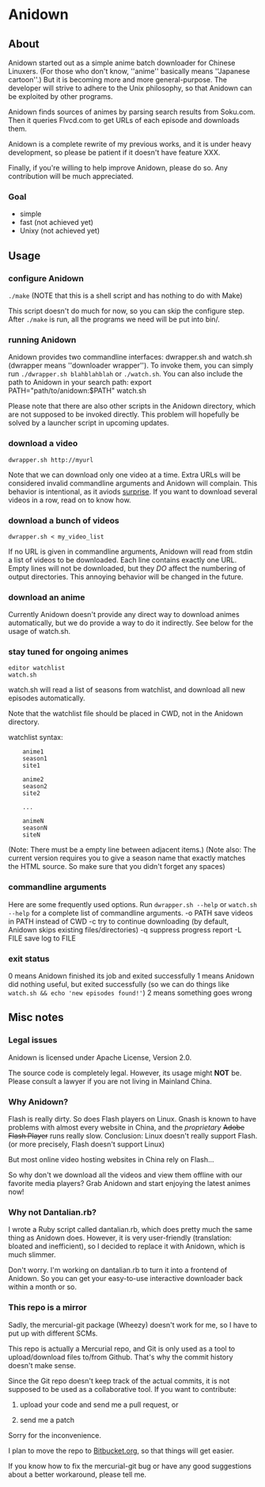 Anidown
=======

About
-----
Anidown started out as a simple anime batch downloader for Chinese Linuxers. (For those who don't know, ''anime'' basically means ''Japanese cartoon''.) But it is becoming more and more general-purpose. The developer will strive to adhere to the Unix philosophy, so that Anidown can be exploited by other programs.

Anidown finds sources of animes by parsing search results from Soku.com. Then it queries Flvcd.com to get URLs of each episode and downloads them.

Anidown is a complete rewrite of my previous works, and it is under heavy development, so please be patient if it doesn't have feature XXX.

Finally, if you're willing to help improve Anidown, please do so. Any contribution will be much appreciated.

### Goal
* simple
* fast (not achieved yet)
* Unixy (not achieved yet)

Usage
-----
### configure Anidown
`./make` (NOTE that this is a shell script and has nothing to do with Make)

This script doesn't do much for now, so you can skip the configure step. After `./make` is run, all the programs we need will be put into bin/.

### running Anidown
Anidown provides two commandline interfaces: dwrapper.sh and watch.sh (dwrapper means ''downloader wrapper''). To invoke them, you can simply run `./dwrapper.sh blahblahblah` or `./watch.sh`. You can also include the path to Anidown in your search path:
    export PATH="path/to/anidown:$PATH"
    watch.sh

Please note that there are also other scripts in the Anidown directory, which are not supposed to be invoked directly. This problem will hopefully be solved by a launcher script in upcoming updates.

### download a video
    dwrapper.sh http://myurl

Note that we can download only one video at a time. Extra URLs will be considered invalid commandline arguments and Anidown will complain. This behavior is intentional, as it aviods [surprise](http://en.wikipedia.org/wiki/Principle_of_least_astonishment). If you want to download several videos in a row, read on to know how.

### download a bunch of videos
    dwrapper.sh < my_video_list

If no URL is given in commandline arguments, Anidown will read from stdin a list of videos to be downloaded. Each line contains exactly one URL. Empty lines will not be downloaded, but they *DO* affect the numbering of output directories. This annoying behavior will be changed in the future.

### download an anime
Currently Anidown doesn't provide any direct way to download animes automatically, but we do provide a way to do it indirectly. See below for the usage of watch.sh.

### stay tuned for ongoing animes
    editor watchlist
    watch.sh

watch.sh will read a list of seasons from watchlist, and download all new episodes automatically.

Note that the watchlist file should be placed in CWD, not in the Anidown directory.

watchlist syntax:

        anime1
        season1
        site1

        anime2
        season2
        site2

        ...

        animeN
        seasonN
        siteN

(Note: There must be a empty line between adjacent items.)
(Note also: The current version requires you to give a season name that exactly matches the HTML source. So make sure that you didn't forget any spaces)

### commandline arguments
Here are some frequently used options. Run `dwrapper.sh --help` or `watch.sh --help` for a complete list of commandline arguments.
-o PATH save videos in PATH instead of CWD
-c      try to continue downloading (by default, Anidown skips existing files/directories)
-q      suppress progress report
-L FILE save log to FILE

### exit status
0 means Anidown finished its job and exited successfully
1 means Anidown did nothing useful, but exited successfully (so we can do things like `watch.sh && echo 'new episodes found!'`)
2 means something goes wrong

Misc notes
----------
### Legal issues
Anidown is licensed under Apache License, Version 2.0.

The source code is completely legal. However, its usage might **NOT** be. Please consult a lawyer if you are not living in Mainland China.

### Why Anidown?
Flash is really dirty. So does Flash players on Linux. Gnash is known to have problems with almost every website in China, and the *proprietary* ~~Adobe Flash Player~~ runs really slow. Conclusion: Linux doesn't really support Flash. (or more precisely, Flash doesn't support Linux)

But most online video hosting websites in China rely on Flash...

So why don't we download all the videos and view them offline with our favorite media players? Grab Anidown and start enjoying the latest animes now!

### Why not Dantalian.rb?
I wrote a Ruby script called dantalian.rb, which does pretty much the same thing as Anidown does. However, it is very user-friendly (translation: bloated and inefficient), so I decided to replace it with Anidown, which is much slimmer.

Don't worry. I'm working on dantalian.rb to turn it into a frontend of Anidown. So you can get your easy-to-use interactive downloader back within a month or so.

### This repo is a mirror
Sadly, the mercurial-git package (Wheezy) doesn't work for me, so I have to put up with different SCMs.

This repo is actually a Mercurial repo, and Git is only used as a tool to upload/download files to/from Github. That's why the commit history doesn't make sense.

Since the Git repo doesn't keep track of the actual commits, it is not supposed to be used as a collaborative tool. If you want to contribute:

1. upload your code and send me a pull request, or

2. send me a patch

Sorry for the inconvenience.

I plan to move the repo to [Bitbucket.org](https://bitbucket.org/), so that things will get easier.

If you know how to fix the mercurial-git bug or have any good suggestions about a better workaround, please tell me.
